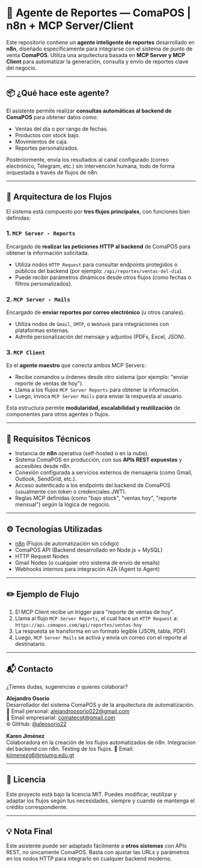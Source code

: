 # 🧠 Agente de Reportes — ComaPOS | n8n + MCP Server/Client

Este repositorio contiene un **agente inteligente de reportes** desarrollado en **n8n**, diseñado específicamente para integrarse con el sistema de punto de venta **ComaPOS**. Utiliza una arquitectura basada en **MCP Server y MCP Client** para automatizar la generación, consulta y envío de reportes clave del negocio.

---

## 📦 ¿Qué hace este agente?

El asistente permite realizar **consultas automáticas al backend de ComaPOS** para obtener datos como:

- Ventas del día o por rango de fechas.
- Productos con stock bajo.
- Movimientos de caja.
- Reportes personalizados.

Posteriormente, envía los resultados al canal configurado (correo electrónico, Telegram, etc.) sin intervención humana, todo de forma orquestada a través de flujos de n8n.

---

## 🔁 Arquitectura de los Flujos

El sistema está compuesto por **tres flujos principales**, con funciones bien definidas:

### 1. `MCP Server - Reports`
Encargado de **realizar las peticiones HTTP al backend** de ComaPOS para obtener la información solicitada. 
- Utiliza nodos `HTTP Request` para consultar endpoints protegidos o públicos del backend (por ejemplo: `/api/reportes/ventas-del-dia`).
- Puede recibir parámetros dinámicos desde otros flujos (como fechas o filtros personalizados).

### 2. `MCP Server - Mails`
Encargado de **enviar reportes por correo electrónico** (u otros canales).
- Utiliza nodos de `Gmail`, `SMTP`, o `Webhook` para integraciones con plataformas externas.
- Admite personalización del mensaje y adjuntos (PDFs, Excel, JSON).

### 3. `MCP Client`
Es el **agente maestro** que conecta ambos MCP Servers:
- Recibe comandos u órdenes desde otro sistema (por ejemplo: "enviar reporte de ventas de hoy").
- Llama a los flujos `MCP Server Reports` para obtener la información.
- Luego, invoca `MCP Server Mails` para enviar la respuesta al usuario.

Esta estructura permite **modularidad, escalabilidad y reutilización** de componentes para otros agentes o flujos.

---

## 🔌 Requisitos Técnicos

- Instancia de **n8n** operativa (self-hosted o en la nube).
- Sistema ComaPOS en producción, con sus **APIs REST expuestas** y accesibles desde n8n.
- Conexión configurada a servicios externos de mensajería (como Gmail, Outlook, SendGrid, etc.).
- Acceso autenticado a los endpoints del backend de ComaPOS (usualmente con token o credenciales JWT).
- Reglas MCP definidas (como "bajo stock", "ventas hoy", "reporte mensual") según la lógica de negocio.

---

## ⚙️ Tecnologías Utilizadas

- [n8n](https://n8n.io/) (Flujos de automatización sin código)
- ComaPOS API (Backend desarrollado en Node.js + MySQL)
- HTTP Request Nodes
- Gmail Nodes (o cualquier otro sistema de envío de emails)
- Webhooks internos para integración A2A (Agent to Agent)

---

## ✏️ Ejemplo de Flujo

1. El MCP Client recibe un trigger para "reporte de ventas de hoy".
2. Llama al flujo `MCP Server Reports`, el cual hace un `HTTP Request` a:  
   `https://api.comapos.com/api/reportes/ventas-hoy`
3. La respuesta se transforma en un formato legible (JSON, tabla, PDF).
4. Luego, `MCP Server Mails` se activa y envía un correo con el reporte al destinatario.

---

## 📬 Contacto

¿Tienes dudas, sugerencias o quieres colaborar?

**Alejandro Osorio**  
Desarrollador del sistema ComaPOS y de la arquitectura de automatización.  
📧 Email personal: [alejandroosorio022@gmail.com](mailto:alejandroosorio022@gmail.com)  
📧 Email empresarial: [comatecgt@gmail.com](mailto:comatecgt@gmail.com)  
🌐 GitHub: [@aleosorio22](https://github.com/aleosorio22)

**Karen Jiménez**  
Colaboradora en la creación de los flujos automatizados de n8n.
Integracion del backend con n8n.
Testing de los flujos.
📧 Email: [kjimenezg6@miumg.edu.gt](mailto:kjimenezg6@miumg.edu.gt)

---

## 📄 Licencia

Este proyecto está bajo la licencia MIT. Puedes modificar, reutilizar y adaptar los flujos según tus necesidades, siempre y cuando se mantenga el crédito correspondiente.

---

## 💡 Nota Final

Este asistente puede ser adaptado fácilmente a **otros sistemas** con APIs REST, no únicamente ComaPOS. Basta con ajustar las URLs y parámetros en los nodos HTTP para integrarlo en cualquier backend moderno.
